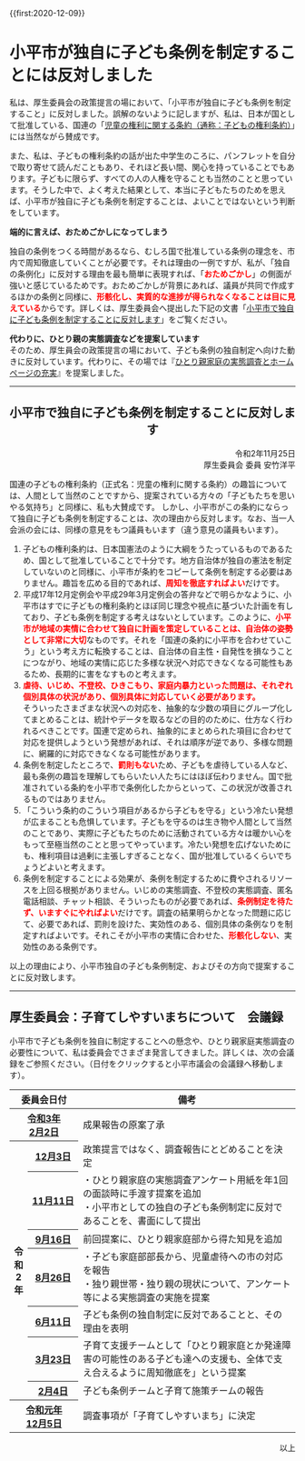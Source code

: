 {{first:2020-12-09}}

# 小平市が独自に子ども条例を制定することには反対しました

私は、厚生委員会の政策提言の場において、「小平市が独自に子ども条例を制定すること」に反対しました。誤解のないように記しますが、私は、日本が国として批准している、国連の「[児童の権利に関する条約（通称：子どもの権利条約）](https://www.mofa.go.jp/mofaj/gaiko/jido/zenbun.html)」には当然ながら賛成です。

また、私は、子どもの権利条約の話が出た中学生のころに、パンフレットを自分で取り寄せて読んだこともあり、それほど長い間、関心を持っていることでもあります。子どもに限らず、すべての人の人権を守ることも当然のことと思っています。そうした中で、よく考えた結果として、本当に子どもたちのためを思えば、小平市が独自に子ども条例を制定することは、よいことではないという判断をしています。

**端的に言えば、おためごかしになってしまう**  

独自の条例をつくる時間があるなら、むしろ国で批准している条例の理念を、市内で周知徹底していくことが必要です。それは理由の一例ですが、私が、「独自の条例化」に反対する理由を最も簡単に表現すれば、「<span style="font-weight:bold;color:red">おためごかし</span>」の側面が強いと感じているためです。おためごかしが背景にあれば、議員が共同で作成するほかの条例と同様に、<span style="font-weight:bold;color:red">形骸化し、実質的な進捗が得られなくなることは目に見えている</span>からです。詳しくは、厚生委員会へ提出した下記の文書「[小平市で独自に子ども条例を制定することに反対します](#小平市で独自に子ども条例を制定することに反対します)」をご覧ください。

**代わりに、ひとり親の実態調査などを提案しています**  
そのため、厚生員会の政策提言の場において、子ども条例の独自制定へ向けた動きに反対しています。代わりに、その場では『[ひとり親家庭の実態調査とホームページの充実](./hitorioya.md)』を提案しました。

---

<h2 style="text-align:center" id="小平市で独自に子ども条例を制定することに反対します">小平市で独自に子ども条例を制定することに反対します</h2>

<p style="text-align:right">令和2年11月25日<br>
厚生委員会 委員 安竹洋平</p>

国連の子どもの権利条約（正式名：児童の権利に関する条約）の趣旨については、人間として当然のことですから、提案されている方々の「子どもたちを思いやる気持ち」と同様に、私も大賛成です。
しかし、小平市がこの条約にならって独自に子ども条例を制定することは、次の理由から反対します。なお、当一人会派の会には、同様の意見をもつ議員もいます（違う意見の議員もいます）。

<ol>
<li>子どもの権利条約は、日本国憲法のように大綱をうたっているものであるため、国として批准していることで十分です。地方自治体が独自の憲法を制定していないのと同様に、小平市が条約をコピーして条例を制定する必要はありません。趣旨を広める目的であれば、<span style="font-weight:bold; color:red">周知を徹底すればよい</span>だけです。</li>
<li>平成17年12月定例会や平成29年3月定例会の答弁などで明らかなように、小平市はすでに子どもの権利条約とほぼ同じ理念や視点に基づいた計画を有しており、子ども条例を制定する考えはないとしています。このように、<span style="font-weight:bold; color:red">小平市が地域の実情に合わせて独自に計画を策定していることは、自治体の姿勢として非常に大切</span>なものです。それを「国連の条約に小平市を合わせていこう」という考え方に転換することは、自治体の自主性・自発性を損なうことにつながり、地域の実情に応じた多様な状況へ対応できなくなる可能性もあるため、長期的に害をなすものと考えます。</li>
<li><span style="font-weight:bold; color:red">虐待、いじめ、不登校、ひきこもり、家庭内暴力といった問題は、それぞれ個別具体の状況があり、個別具体に対応していく必要があります。</span></li>そういったさまざまな状況への対応を、抽象的な少数の項目にグループ化してまとめることは、統計やデータを取るなどの目的のために、仕方なく行われるべきことです。国連で定められ、抽象的にまとめられた項目に合わせて対応を提供しようという発想があれば、それは順序が逆であり、多様な問題に、網羅的に対応できなくなる可能性があります。
<li>条例を制定したところで、<span style="font-weight:bold; color:red">罰則もない</span>ため、子どもを虐待している人など、最も条例の趣旨を理解してもらいたい人たちにはほぼ伝わりません。国で批准されている条約を小平市で条例化したからといって、この状況が改善されるものではありません。</li>
<li>「こういう条約のこういう項目があるから子どもを守る」という冷たい発想が広まることも危惧しています。子どもを守るのは生き物や人間として当然のことであり、実際に子どもたちのために活動されている方々は暖かい心をもって至極当然のことと思ってやっています。冷たい発想を広げないためにも、権利項目は過剰に主張しすぎることなく、国が批准しているくらいでちょうどよいと考えます。</li>
<li>条例を制定することによる効果が、条例を制定するために費やされるリソースを上回る根拠がありません。いじめの実態調査、不登校の実態調査、匿名電話相談、チャット相談、そういったものが必要であれば、<span style="font-weight:bold; color:red">条例制定を待たず、いますぐにやればよい</span>だけです。調査の結果明らかとなった問題に応じて、必要であれば、罰則を設けた、実効性のある、個別具体の条例なりを制定すればよいです。それこそが小平市の実情に合わせた、<span style="font-weight:bold; color:red">形骸化しない</span>、実効性のある条例です。</li>
</ol>

以上の理由により、小平市独自の子ども条例制定、およびその方向で提案することに反対致します。

---

## 厚生委員会：子育てしやすいまちについて　会議録

小平市で子ども条例を独自に制定することへの懸念や、ひとり親家庭実態調査の必要性について、私は委員会でさまざま発言してきました。詳しくは、次の会議録をご参照ください。（日付をクリックすると小平市議会の会議録へ移動します）。

<table class="slim bordered">
<thead><th colspan="2">委員会日付</th><th>備考</th></thead>
<tbody>
<tr><th colspan="2"><a href="https://ssp.kaigiroku.net/tenant/kodaira/SpMinuteView.html?council_id=1188&schedule_id=2&minute_id=2&is_search=true">令和3年<br>2月2日 <i class="fa fa-external-link" aria-hidden="true"></i></a></th><td>成果報告の原案了承</td></tr>
<tr><th rowspan="7">令<br>和<br>2<br>年</th><th><a href="https://ssp.kaigiroku.net/tenant/kodaira/SpMinuteView.html?council_id=1187&schedule_id=2&minute_id=338&is_search=true">12月3日 <i class="fa fa-external-link" aria-hidden="true"></i></a></th><td>政策提言ではなく、調査報告にとどめることを決定</td></tr>
<tr><th style="white-space:nowrap"><a href="https://ssp.kaigiroku.net/tenant/kodaira/SpMinuteView.html?council_id=1172&schedule_id=2&minute_id=71&is_search=true">11月11日 <i class="fa fa-external-link" aria-hidden="true"></i></a></th><td>・ひとり親家庭の実態調査アンケート用紙を年1回の面談時に手渡す提案を追加<br>・小平市としての独自の子ども条例制定に反対であることを、書面にして提出</td></tr>
<tr><th><a href="https://ssp.kaigiroku.net/tenant/kodaira/SpMinuteView.html?council_id=1157&schedule_id=2&minute_id=597&is_search=true">9月16日 <i class="fa fa-external-link" aria-hidden="true"></i></a></th><td>前回提案に、ひとり親家庭部から得た知見を追加</td></tr>
<tr><th><a href="https://ssp.kaigiroku.net/tenant/kodaira/SpMinuteView.html?council_id=1147&schedule_id=2&minute_id=2&is_search=true">8月26日 <i class="fa fa-external-link" aria-hidden="true"></i></a></th><td>・子ども家庭部部長から、児童虐待への市の対応を報告<br>・独り親世帯・独り親の現状について、アンケート等による実態調査の実施を提案</td></tr>
<tr><th><a href="https://ssp.kaigiroku.net/tenant/kodaira/SpMinuteView.html?council_id=1131&schedule_id=2&minute_id=182&is_search=true">6月11日 <i class="fa fa-external-link" aria-hidden="true"></i></a></th><td>子ども条例の独自制定に反対であることと、その理由を表明</td></tr>
<tr><th><a href="https://ssp.kaigiroku.net/tenant/kodaira/SpMinuteView.html?council_id=1121&schedule_id=2&minute_id=142&is_search=true">3月23日 <i class="fa fa-external-link" aria-hidden="true"></i></a></th><td>子育て支援チームとして「ひとり親家庭とか発達障害の可能性のある子ども達への支援も、全体で支え合えるように周知徹底を」という提案</td></tr>
<tr><th><a href="https://ssp.kaigiroku.net/tenant/kodaira/SpMinuteView.html?council_id=1106&schedule_id=2&minute_id=56&is_search=true">2月4日 <i class="fa fa-external-link" aria-hidden="true"></i></a></th><td>子ども条例チームと子育て施策チームの報告</td></tr>
<tr><th colspan="2"><a href="https://ssp.kaigiroku.net/tenant/kodaira/SpMinuteView.html?council_id=1103&schedule_id=2&minute_id=116&is_search=true">令和元年<br>12月5日 <i class="fa fa-external-link" aria-hidden="true"></i></a></th><td>調査事項が「子育てしやすいまち」に決定</td></tr>
</tbody>
</table>

<p style="text-align:right">以上</p>